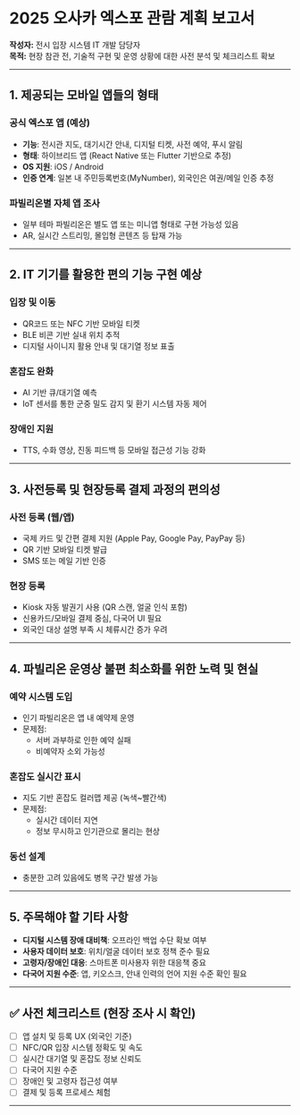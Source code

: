 # 2025 오사카 엑스포 관람 계획 보고서

**작성자:** 전시 입장 시스템 IT 개발 담당자  
**목적:** 현장 참관 전, 기술적 구현 및 운영 상황에 대한 사전 분석 및 체크리스트 확보

---

## 1. 제공되는 모바일 앱들의 형태

### 공식 엑스포 앱 (예상)
- **기능**: 전시관 지도, 대기시간 안내, 디지털 티켓, 사전 예약, 푸시 알림
- **형태**: 하이브리드 앱 (React Native 또는 Flutter 기반으로 추정)
- **OS 지원**: iOS / Android
- **인증 연계**: 일본 내 주민등록번호(MyNumber), 외국인은 여권/메일 인증 추정

### 파빌리온별 자체 앱 조사
- 일부 테마 파빌리온은 별도 앱 또는 미니앱 형태로 구현 가능성 있음
- AR, 실시간 스트리밍, 몰입형 콘텐츠 등 탑재 가능

---

## 2. IT 기기를 활용한 편의 기능 구현 예상

### 입장 및 이동
- QR코드 또는 NFC 기반 모바일 티켓
- BLE 비콘 기반 실내 위치 추적
- 디지털 사이니지 활용 안내 및 대기열 정보 표출

### 혼잡도 완화
- AI 기반 큐/대기열 예측
- IoT 센서를 통한 군중 밀도 감지 및 환기 시스템 자동 제어

### 장애인 지원
- TTS, 수화 영상, 진동 피드백 등 모바일 접근성 기능 강화

---

## 3. 사전등록 및 현장등록 결제 과정의 편의성

### 사전 등록 (웹/앱)
- 국제 카드 및 간편 결제 지원 (Apple Pay, Google Pay, PayPay 등)
- QR 기반 모바일 티켓 발급
- SMS 또는 메일 기반 인증

### 현장 등록
- Kiosk 자동 발권기 사용 (QR 스캔, 얼굴 인식 포함)
- 신용카드/모바일 결제 중심, 다국어 UI 필요
- 외국인 대상 설명 부족 시 체류시간 증가 우려

---

## 4. 파빌리온 운영상 불편 최소화를 위한 노력 및 현실

### 예약 시스템 도입
- 인기 파빌리온은 앱 내 예약제 운영
- 문제점:
  - 서버 과부하로 인한 예약 실패
  - 비예약자 소외 가능성

### 혼잡도 실시간 표시
- 지도 기반 혼잡도 컬러맵 제공 (녹색~빨간색)
- 문제점:
  - 실시간 데이터 지연
  - 정보 무시하고 인기관으로 몰리는 현상

### 동선 설계
- 충분한 고려 있음에도 병목 구간 발생 가능

---

## 5. 주목해야 할 기타 사항

- **디지털 시스템 장애 대비책**: 오프라인 백업 수단 확보 여부
- **사용자 데이터 보호**: 위치/얼굴 데이터 보호 정책 준수 필요
- **고령자/장애인 대응**: 스마트폰 미사용자 위한 대응책 중요
- **다국어 지원 수준**: 앱, 키오스크, 안내 인력의 언어 지원 수준 확인 필요

---

## ✅ 사전 체크리스트 (현장 조사 시 확인)

- [ ] 앱 설치 및 등록 UX (외국인 기준)
- [ ] NFC/QR 입장 시스템 정확도 및 속도
- [ ] 실시간 대기열 및 혼잡도 정보 신뢰도
- [ ] 다국어 지원 수준
- [ ] 장애인 및 고령자 접근성 여부
- [ ] 결제 및 등록 프로세스 체험

---

